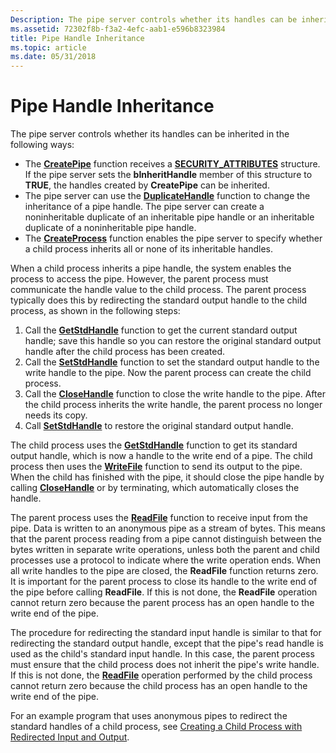 ```yaml
---
Description: The pipe server controls whether its handles can be inherited in the following ways.
ms.assetid: 72302f8b-f3a2-4efc-aab1-e596b8323984
title: Pipe Handle Inheritance
ms.topic: article
ms.date: 05/31/2018
---
```


# Pipe Handle Inheritance

The pipe server controls whether its handles can be inherited in the following ways:

-   The [**CreatePipe**](https://msdn.microsoft.com/library/Aa365152(v=VS.85).aspx) function receives a [**SECURITY\_ATTRIBUTES**](https://docs.microsoft.com/previous-versions/windows/desktop/legacy/aa379560(v=vs.85)) structure. If the pipe server sets the **bInheritHandle** member of this structure to **TRUE**, the handles created by **CreatePipe** can be inherited.
-   The pipe server can use the [**DuplicateHandle**](https://docs.microsoft.com/windows/desktop/api/handleapi/nf-handleapi-duplicatehandle) function to change the inheritance of a pipe handle. The pipe server can create a noninheritable duplicate of an inheritable pipe handle or an inheritable duplicate of a noninheritable pipe handle.
-   The [**CreateProcess**](https://docs.microsoft.com/windows/desktop/api/processthreadsapi/nf-processthreadsapi-createprocessa) function enables the pipe server to specify whether a child process inherits all or none of its inheritable handles.

When a child process inherits a pipe handle, the system enables the process to access the pipe. However, the parent process must communicate the handle value to the child process. The parent process typically does this by redirecting the standard output handle to the child process, as shown in the following steps:

1.  Call the [**GetStdHandle**](https://docs.microsoft.com/windows/console/getstdhandle) function to get the current standard output handle; save this handle so you can restore the original standard output handle after the child process has been created.
2.  Call the [**SetStdHandle**](https://docs.microsoft.com/windows/console/setstdhandle) function to set the standard output handle to the write handle to the pipe. Now the parent process can create the child process.
3.  Call the [**CloseHandle**](https://docs.microsoft.com/windows/desktop/api/handleapi/nf-handleapi-closehandle) function to close the write handle to the pipe. After the child process inherits the write handle, the parent process no longer needs its copy.
4.  Call [**SetStdHandle**](https://docs.microsoft.com/windows/console/setstdhandle) to restore the original standard output handle.

The child process uses the [**GetStdHandle**](https://docs.microsoft.com/windows/console/getstdhandle) function to get its standard output handle, which is now a handle to the write end of a pipe. The child process then uses the [**WriteFile**](https://docs.microsoft.com/windows/desktop/api/fileapi/nf-fileapi-writefile) function to send its output to the pipe. When the child has finished with the pipe, it should close the pipe handle by calling [**CloseHandle**](https://docs.microsoft.com/windows/desktop/api/handleapi/nf-handleapi-closehandle) or by terminating, which automatically closes the handle.

The parent process uses the [**ReadFile**](https://docs.microsoft.com/windows/desktop/api/fileapi/nf-fileapi-readfile) function to receive input from the pipe. Data is written to an anonymous pipe as a stream of bytes. This means that the parent process reading from a pipe cannot distinguish between the bytes written in separate write operations, unless both the parent and child processes use a protocol to indicate where the write operation ends. When all write handles to the pipe are closed, the **ReadFile** function returns zero. It is important for the parent process to close its handle to the write end of the pipe before calling **ReadFile**. If this is not done, the **ReadFile** operation cannot return zero because the parent process has an open handle to the write end of the pipe.

The procedure for redirecting the standard input handle is similar to that for redirecting the standard output handle, except that the pipe's read handle is used as the child's standard input handle. In this case, the parent process must ensure that the child process does not inherit the pipe's write handle. If this is not done, the [**ReadFile**](https://docs.microsoft.com/windows/desktop/api/fileapi/nf-fileapi-readfile) operation performed by the child process cannot return zero because the child process has an open handle to the write end of the pipe.

For an example program that uses anonymous pipes to redirect the standard handles of a child process, see [Creating a Child Process with Redirected Input and Output](https://docs.microsoft.com/windows/desktop/ProcThread/creating-a-child-process-with-redirected-input-and-output).

 

 



